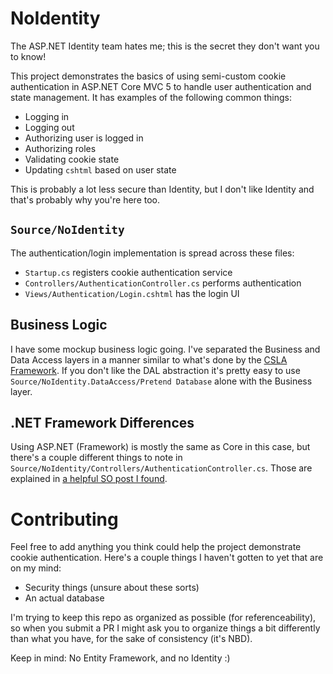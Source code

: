 # NoIdentity

The ASP.NET Identity team hates me; this is the secret they don't want you to know!

This project demonstrates the basics of using semi-custom cookie authentication in ASP.NET Core MVC 5 to handle user authentication and state management. It has examples of the following common things:

* Logging in
* Logging out
* Authorizing user is logged in
* Authorizing roles
* Validating cookie state
* Updating `cshtml` based on user state

This is probably a lot less secure than Identity, but I don't like Identity and that's probably why you're here too.

## `Source/NoIdentity`

The authentication/login implementation is spread across these files:

* `Startup.cs` registers cookie authentication service
* `Controllers/AuthenticationController.cs` performs authentication
* `Views/Authentication/Login.cshtml` has the login UI

## Business Logic

I have some mockup business logic going. I've separated the Business and Data Access layers in a manner similar to what's done by the [CSLA Framework](https://github.com/MarimerLLC/csla). If you don't like the DAL abstraction it's pretty easy to use `Source/NoIdentity.DataAccess/Pretend Database` alone with the Business layer.

## .NET Framework Differences

Using ASP.NET (Framework) is mostly the same as Core in this case, but there's a couple different things to note in `Source/NoIdentity/Controllers/AuthenticationController.cs`. Those are explained in [a helpful SO post I found](https://stackoverflow.com/questions/31511386/owin-cookie-authentication-without-asp-net-identity).

# Contributing

Feel free to add anything you think could help the project demonstrate cookie authentication. Here's a couple things I haven't gotten to yet that are on my mind:

* Security things (unsure about these sorts)
* An actual database

I'm trying to keep this repo as organized as possible (for referenceability), so when you submit a PR I might ask you to organize things a bit differently than what you have, for the sake of consistency (it's NBD).

Keep in mind: No Entity Framework, and no Identity :)
